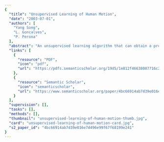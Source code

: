 ```yaml
---
{
  "title": "Unsupervised Learning of Human Motion",
  "date": "2003-07-01",
  "authors": [
    "Yang Song",
    "L. Goncalves",
    "P. Perona"
  ],
  "abstract": "An unsupervised learning algorithm that can obtain a probabilistic model of an object composed of a collection of parts (a moving human body in our examples) automatically from unlabeled training data is presented. The training data include both useful \"foreground\" features as well as features that arise from irrelevant background clutter - the correspondence between parts and detected features is unknown. The joint probability density function of the parts is represented by a mixture of decomposable triangulated graphs which allow for fast detection. To learn the model structure as well as model parameters, an EM-like algorithm is developed where the labeling of the data (part assignments) is treated as hidden variables. The unsupervised learning technique is not limited to decomposable triangulated graphs. The efficiency and effectiveness of our algorithm is demonstrated by applying it to generate models of human motion automatically from unlabeled image sequences, and testing the learned models on a variety of sequences.",
  "links": [
    {
      "resource": "PDF",
      "icon": "pdf",
      "url": "https://pdfs.semanticscholar.org/19d5/1e812f46638007716c2f3cb4a21910adfa7f.pdf"
    },
    {
      "resource": "Semantic Scholar",
      "icon": "semanticscholar",
      "url": "https://www.semanticscholar.org/paper/4bc66914ab7d39e016e7d496e99f67f68199e241"
    }
  ],
  "supervision": [],
  "tasks": [],
  "methods": [],
  "thumbnail": "unsupervised-learning-of-human-motion-thumb.jpg",
  "card": "unsupervised-learning-of-human-motion-card.jpg",
  "s2_paper_id": "4bc66914ab7d39e016e7d496e99f67f68199e241"
}
---
```


